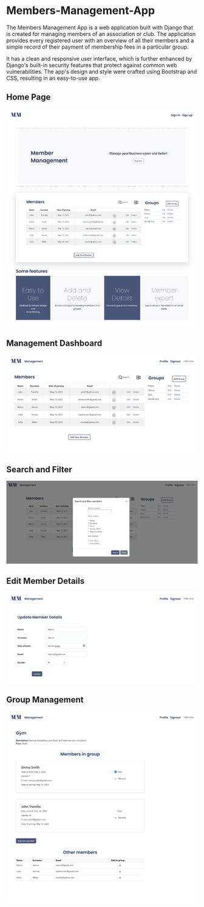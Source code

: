 # Members-Management-App

The Members Management App is a web application built with Django that is created for managing members of an association or club. The application provides every registered user with an overview of all their members and 
a simple record of their payment of membership fees in a particular group.

It has a clean and responsive user interface, which is further enhanced by Django's built-in security features that protect against common web vulnerabilities. The app's design and style were crafted using Bootstrap and CSS, resulting in an easy-to-use app.

## Home Page
<div align="center">
    <img src="screenshots/home_page.png"></img>  
</div>

## Management Dashboard
<div align="center">
    <img src="screenshots/app_management.png"></img>  
</div>

## Search and Filter
<div align="center">
    <img src="screenshots/filtering.jpg"></img>  
</div>

## Edit Member Details
<div align="center">
    <img src="screenshots/management_edit.png"></img>  
</div>

## Group Management
<div align="center">
    <img src="screenshots/management_group_gym.png"></img>  
</div>
